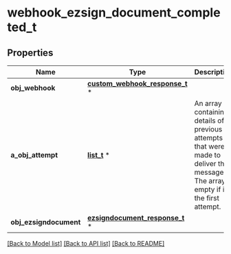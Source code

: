 # webhook_ezsign_document_completed_t

## Properties
Name | Type | Description | Notes
------------ | ------------- | ------------- | -------------
**obj_webhook** | [**custom_webhook_response_t**](custom_webhook_response.md) \* |  | 
**a_obj_attempt** | [**list_t**](attempt_response.md) \* | An array containing details of previous attempts that were made to deliver the message. The array is empty if it&#39;s the first attempt. | 
**obj_ezsigndocument** | [**ezsigndocument_response_t**](ezsigndocument_response.md) \* |  | 

[[Back to Model list]](../README.md#documentation-for-models) [[Back to API list]](../README.md#documentation-for-api-endpoints) [[Back to README]](../README.md)


